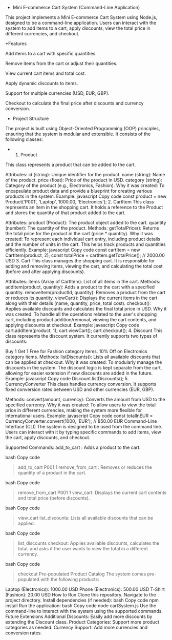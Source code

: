 * Mini E-commerce Cart System (Command-Line Application)

This project implements a Mini E-commerce Cart System using Node.js, designed to be a command-line application. Users can interact with the system to add items to a cart, apply discounts, view the total price in different currencies, and checkout.

*Features

Add items to a cart with specific quantities.

Remove items from the cart or adjust their quantities.

View current cart items and total cost.

Apply dynamic discounts to items.

Support for multiple currencies (USD, EUR, GBP).

Checkout to calculate the final price after discounts and currency conversion.

* Project Structure

The project is built using Object-Oriented Programming (OOP) principles, ensuring that the system is modular and extensible. It consists of the following classes:

* 1. Product

This class represents a product that can be added to the cart.

Attributes:
id (string): Unique identifier for the product.
name (string): Name of the product.
price (float): Price of the product in USD.
category (string): Category of the product (e.g., Electronics, Fashion).
Why it was created:
To encapsulate product data and provide a blueprint for creating various products in the system.
Example:
javascript
Copy code
const product = new Product('P001', 'Laptop', 1000.00, 'Electronics');
2. CartItem
This class represents an item in the shopping cart. It holds a reference to the Product and stores the quantity of that product added to the cart.

Attributes:
product (Product): The product object added to the cart.
quantity (number): The quantity of the product.
Methods:
getTotalPrice(): Returns the total price for the product in the cart (price * quantity).
Why it was created:
To represent each individual cart entry, including product details and the number of units in the cart. This helps track products and quantities efficiently.
Example:
javascript
Copy code
const cartItem = new CartItem(product, 2);
const totalPrice = cartItem.getTotalPrice();  // 2000.00 USD
3. Cart
This class manages the shopping cart. It is responsible for adding and removing items, viewing the cart, and calculating the total cost (before and after applying discounts).

Attributes:
items (Array of CartItem): List of all items in the cart.
Methods:
addItem(product, quantity): Adds a product to the cart with a specified quantity.
removeItem(productId, quantity): Removes a product from the cart or reduces its quantity.
viewCart(): Displays the current items in the cart along with their details (name, quantity, price, total cost).
checkout(): Applies available discounts and calculates the final total price in USD.
Why it was created:
To handle all the operations related to the user's shopping cart, including product addition/removal, viewing the cart contents, and applying discounts at checkout.
Example:
javascript
Copy code
cart.addItem(product, 1);
cart.viewCart();
cart.checkout();
4. Discount
This class represents the discount system. It currently supports two types of discounts:

Buy 1 Get 1 Free for Fashion category items.
10% Off on Electronics category items.
Methods:
listDiscounts(): Lists all available discounts that can be applied at checkout.
Why it was created:
To modularly manage the discounts in the system. The discount logic is kept separate from the cart, allowing for easier extension if new discounts are added in the future.
Example:
javascript
Copy code
Discount.listDiscounts();
5. CurrencyConverter
This class handles currency conversion. It supports fixed conversion rates between USD and other currencies (EUR, GBP).

Methods:
convert(amount, currency): Converts the amount from USD to the specified currency.
Why it was created:
To allow users to view the total price in different currencies, making the system more flexible for international users.
Example:
javascript
Copy code
const totalInEUR = CurrencyConverter.convert(1000, 'EUR');  // 850.00 EUR
Command-Line Interface (CLI)
The system is designed to be used from the command line. Users can interact with it by typing specific commands to add items, view the cart, apply discounts, and checkout.

Supported Commands:
add_to_cart <ProductID> <Quantity>: Adds a product to the cart.

bash
Copy code
> add_to_cart P001 1
remove_from_cart <ProductID> <Quantity>: Removes or reduces the quantity of a product in the cart.

bash
Copy code
> remove_from_cart P001 1
view_cart: Displays the current cart contents and total price (before discounts).

bash
Copy code
> view_cart
list_discounts: Lists all available discounts that can be applied.

bash
Copy code
> list_discounts
checkout: Applies available discounts, calculates the total, and asks if the user wants to view the total in a different currency.

bash
Copy code
> checkout
Pre-populated Product Catalog
The system comes pre-populated with the following products:

Laptop (Electronics): 1000.00 USD
Phone (Electronics): 500.00 USD
T-Shirt (Fashion): 20.00 USD
How to Run
Clone this repository.
Navigate to the project directory.
Install dependencies (if needed):
bash
Copy code
npm install
Run the application:
bash
Copy code
node cartSystem.js
Use the command-line to interact with the system using the supported commands.
Future Extensions
Additional Discounts: Easily add more discounts by extending the Discount class.
Product Categories: Support more product categories as needed.
Currency Support: Add more currencies and conversion rates.
